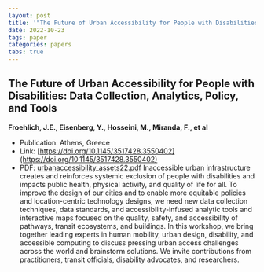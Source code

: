 ```yaml
---
layout: post
title: '"The Future of Urban Accessibility for People with Disabilities: Data Collection, Analytics, Policy, and Tools"'
date: 2022-10-23
tags: paper
categories: papers
tabs: true
---
```


## The Future of Urban Accessibility for People with Disabilities: Data Collection, Analytics, Policy, and Tools
**Froehlich, J.E., Eisenberg, Y., Hosseini, M., Miranda, F., et al**
- Publication: Athens, Greece
- Link: [https://doi.org/10.1145/3517428.3550402](https://doi.org/10.1145/3517428.3550402)
- PDF: [urbanaccessibility_assets22.pdf](/documents/urbanaccessibility_assets22.pdf)
Inaccessible urban infrastructure creates and reinforces systemic exclusion of people with disabilities and impacts public health, physical activity, and quality of life for all. To improve the design of our cities and to enable more equitable policies and location-centric
technology designs, we need new data collection techniques, data standards, and accessibility-infused analytic tools and interactive maps focused on the quality, safety, and accessibility of pathways, transit ecosystems, and buildings. In this workshop, we bring together leading experts in human mobility, urban design, disability, and accessible computing to discuss pressing urban access challenges across the world and brainstorm solutions. We invite contributions from practitioners, transit officials, disability advocates,
and researchers.